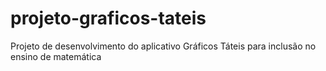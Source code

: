 # projeto-graficos-tateis
Projeto de desenvolvimento do aplicativo Gráficos Táteis para inclusão no ensino de matemática
